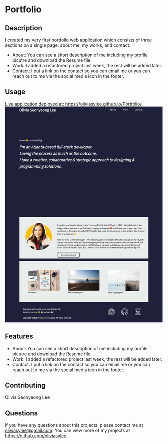 # Portfolio

## Description

I created my very first portfolio web application which consists of three sections on a single page: about me, my works, and contact. 

- About: You can see a short description of me including my profile picutre and download the Resume file.
- Work: I added a refactored project last week, the rest will be added later.
- Contact: I put a link on the contact so you can email me or you can reach out to me via the social media icon in the footer.

## Usage
Live application deployed at: https://oliviasylee.github.io/Portfolio/
[![portfolio-screenshot](assets/images/portfolio_web.png)](https://oliviasylee.github.io/Portfolio/)

## Features
- About: You can see a short description of me including my profile picutre and download the Resume file.
- Work: I added a refactored project last week, the rest will be added later.
- Contact: I put a link on the contact so you can email me or you can reach out to me via the social media icon in the footer.

## Contributing
Olivia Seonyeong Lee

## Questions
If you have any questions about this projects, please contact me at oliviasylee@gmail.com. You can view more of my projects at https://github.com/oliviasylee.
